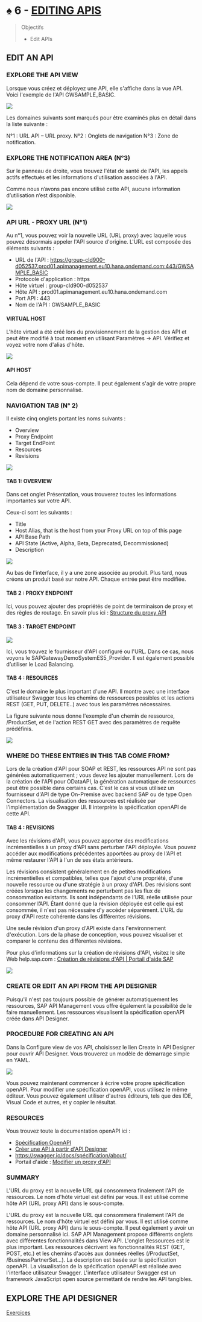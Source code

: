 # ♠ 6 - [EDITING APIS](https://learning.sap.com/learning-journeys/developing-with-sap-integration-suite/editing-apis_c1f6b231-83bf-47aa-bf2d-06b633ba1e4b)

> Objectifs
>
> - Edit APIs

## EDIT AN API

### EXPLORE THE API VIEW

Lorsque vous créez et déployez une API, elle s'affiche dans la vue API. Voici l'exemple de l'API GWSAMPLE_BASIC.

![](./RESSOURCES/CLD900_U3_L6_01.png)

Les domaines suivants sont marqués pour être examinés plus en détail dans la liste suivante :

N°1 : URL API – URL proxy.
N°2 : Onglets de navigation
N°3 : Zone de notification.

### EXPLORE THE NOTIFICATION AREA (N°3)

Sur le panneau de droite, vous trouvez l'état de santé de l'API, les appels actifs effectués et les informations d'utilisation associées à l'API.

Comme nous n’avons pas encore utilisé cette API, aucune information d’utilisation n’est disponible.

![](./RESSOURCES/CLD900_U3_L6_02.png)

### API URL - PROXY URL (N°1)

Au n°1, vous pouvez voir la nouvelle URL (URL proxy) avec laquelle vous pouvez désormais appeler l'API source d'origine. L'URL est composée des éléments suivants :

- URL de l'API : https://group-cld900-d052537.prod01.apimanagement.eu10.hana.ondemand.com:443/GWSAMPLE_BASIC
- Protocole d'application : https
- Hôte virtuel : group-cld900-d052537
- Hôte API : prod01.apimanagement.eu10.hana.ondemand.com
- Port API : 443
- Nom de l'API : GWSAMPLE_BASIC

#### VIRTUAL HOST

L'hôte virtuel a été créé lors du provisionnement de la gestion des API et peut être modifié à tout moment en utilisant Paramètres → API. Vérifiez et voyez votre nom d'alias d'hôte.

![](./RESSOURCES/CLD900_U3_L6_03.png)

#### API HOST

Cela dépend de votre sous-compte. Il peut également s'agir de votre propre nom de domaine personnalisé.

### NAVIGATION TAB (N° 2)

Il existe cinq onglets portant les noms suivants :

- Overview
- Proxy Endpoint
- Target EndPoint
- Resources
- Revisions

![](./RESSOURCES/CLD900_U3_L6_04.png)

#### TAB 1: OVERVIEW

Dans cet onglet Présentation, vous trouverez toutes les informations importantes sur votre API.

Ceux-ci sont les suivants :

- Title
- Host Alias, that is the host from your Proxy URL on top of this page
- API Base Path
- API State (Active, Alpha, Beta, Deprecated, Decommissioned)
- Description

![](./RESSOURCES/CLD900_U3_L6_05.png)

Au bas de l'interface, il y a une zone associée au produit. Plus tard, nous créons un produit basé sur notre API. Chaque entrée peut être modifiée.

#### TAB 2 : PROXY ENDPOINT

Ici, vous pouvez ajouter des propriétés de point de terminaison de proxy et des règles de routage. En savoir plus ici : [Structure du proxy API](https://help.sap.com/docs/SAP_CLOUD_PLATFORM_API_MANAGEMENT/66d066d903c2473f81ec33acfe2ccdb4/4dfd54a7546c42cfb8dd157ab1355011.html?locale=en-US)

#### TAB 3 : TARGET ENDPOINT

![](./RESSOURCES/CLD900_U3_L6_06.png)

Ici, vous trouvez le fournisseur d'API configuré ou l'URL. Dans ce cas, nous voyons le SAPGatewayDemoSystemES5_Provider. Il est également possible d’utiliser le Load Balancing.

#### TAB 4 : RESOURCES

C'est le domaine le plus important d'une API. Il montre avec une interface utilisateur Swagger tous les chemins de ressources possibles et les actions REST (GET, PUT, DELETE..) avec tous les paramètres nécessaires.

La figure suivante nous donne l'exemple d'un chemin de ressource, /ProductSet, et de l'action REST GET avec des paramètres de requête prédéfinis.

![](./RESSOURCES/CLD900_U3_L6_07.png)

### WHERE DO THESE ENTRIES IN THIS TAB COME FROM?

Lors de la création d'API pour SOAP et REST, les ressources API ne sont pas générées automatiquement ; vous devez les ajouter manuellement. Lors de la création de l'API pour ODataAPI, la génération automatique de ressources peut être possible dans certains cas. C'est le cas si vous utilisez un fournisseur d'API de type On-Premise avec backend SAP ou de type Open Connectors. La visualisation des ressources est réalisée par l'implémentation de Swagger UI. Il interprète la spécification openAPI de cette API.

#### TAB 4 : REVISIONS

Avec les révisions d'API, vous pouvez apporter des modifications incrémentielles à un proxy d'API sans perturber l'API déployée. Vous pouvez accéder aux modifications précédentes apportées au proxy de l'API et même restaurer l'API à l'un de ses états antérieurs.

Les révisions consistent généralement en de petites modifications incrémentielles et compatibles, telles que l'ajout d'une propriété, d'une nouvelle ressource ou d'une stratégie à un proxy d'API. Des révisions sont créées lorsque les changements ne perturbent pas les flux de consommation existants. Ils sont indépendants de l’URL réelle utilisée pour consommer l’API. Étant donné que la révision déployée est celle qui est consommée, il n'est pas nécessaire d'y accéder séparément. L'URL du proxy d'API reste cohérente dans les différentes révisions.

Une seule révision d'un proxy d'API existe dans l'environnement d'exécution. Lors de la phase de conception, vous pouvez visualiser et comparer le contenu des différentes révisions.

Pour plus d'informations sur la création de révisions d'API, visitez le site Web help.sap.com : [Création de révisions d'API | Portail d'aide SAP](https://help.sap.com/docs/sap-api-management/sap-api-management-for-neo-environment/creating-api-revisions?version=Cloud&q=Resivions%20APi%20proxy)

![](./RESSOURCES/CLD900_U3_L6_08.png)

### CREATE OR EDIT AN API FROM THE API DESIGNER

Puisqu'il n'est pas toujours possible de générer automatiquement les ressources, SAP API Management vous offre également la possibilité de le faire manuellement. Les ressources visualisent la spécification openAPI créée dans API Designer.

### PROCEDURE FOR CREATING AN API

Dans la Configure view de vos API, choisissez le lien Create in API Designer pour ouvrir API Designer. Vous trouverez un modèle de démarrage simple en YAML.

![](./RESSOURCES/CLD900_20_U3L6_008_scr.png)

Vous pouvez maintenant commencer à écrire votre propre spécification openAPI. Pour modifier une spécification openAPI, vous utilisez le même éditeur. Vous pouvez également utiliser d'autres éditeurs, tels que des IDE, Visual Code et autres, et y copier le résultat.

### RESOURCES

Vous trouvez toute la documentation openAPI ici :

- [Spécification OpenAPI](https://github.com/OAI/OpenAPI-Specification/blob/main/versions/2.0.md#schemaObject)
- [Créer une API à partir d'API Designer](https://help.sap.com/docs/SAP_CLOUD_PLATFORM_API_MANAGEMENT/66d066d903c2473f81ec33acfe2ccdb4/26e1bbd2f3864b53a288e25786eb94e0.html?locale=en-US)
- https://swagger.io/docs/spécification/about/
- Portail d'aide : [Modifier un proxy d'API](https://help.sap.com/docs/SAP_CLOUD_PLATFORM_API_MANAGEMENT/66d066d903c2473f81ec33acfe2ccdb4/a64b952578f84161829439c3ee6e967b.html?locale=en-US)

### SUMMARY

L'URL du proxy est la nouvelle URL qui consommera finalement l'API de ressources. Le nom d'hôte virtuel est défini par vous. Il est utilisé comme hôte API (URL proxy API) dans le sous-compte.

L'URL du proxy est la nouvelle URL qui consommera finalement l'API de ressources. Le nom d'hôte virtuel est défini par vous. Il est utilisé comme hôte API (URL proxy API) dans le sous-compte. Il peut également y avoir un domaine personnalisé ici. SAP API Management propose différents onglets avec différentes fonctionnalités dans View API. L'onglet Ressources est le plus important. Les ressources décrivent les fonctionnalités REST (GET, POST, etc.) et les chemins d'accès aux données réelles (/ProductSet, /BusinessPartnerSet...). La description est basée sur la spécification openAPI. La visualisation de la spécification openAPI est réalisée avec l'interface utilisateur Swagger. L'interface utilisateur Swagger est un framework JavaScript open source permettant de rendre les API tangibles.

## EXPLORE THE API DESIGNER

[Exercices](https://learning.sap.com/learning-journeys/developing-with-sap-integration-suite/editing-apis_c1f6b231-83bf-47aa-bf2d-06b633ba1e4b)
